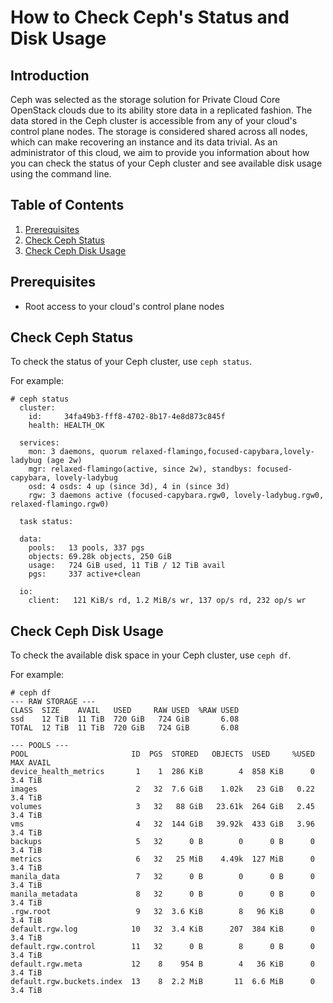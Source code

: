 # How to Check Ceph's Status and Disk Usage

## Introduction

Ceph was selected as the storage solution for Private Cloud Core
OpenStack clouds due to its ability store data in a replicated fashion.
The data stored in the Ceph cluster is accessible from any of your
cloud's control plane nodes. The storage is considered shared across all
nodes, which can make recovering an instance and its data trivial. As an
administrator of this cloud, we aim to provide you information about how
you can check the status of your Ceph cluster and see available disk
usage using the command line.

## Table of Contents

1. [Prerequisites](check-ceph-status-disk-usage#prerequisites)
2. [Check Ceph
    Status](check-ceph-status-disk-usage#check-ceph-status)
3. [Check Ceph Disk
    Usage](check-ceph-status-disk-usage#check-ceph-disk-usage)

## Prerequisites

- Root access to your cloud's control plane nodes

## Check Ceph Status

To check the status of your Ceph cluster, use `ceph status`.

For example:

    # ceph status
      cluster:
        id:     34fa49b3-fff8-4702-8b17-4e8d873c845f
        health: HEALTH_OK
    
      services:
        mon: 3 daemons, quorum relaxed-flamingo,focused-capybara,lovely-ladybug (age 2w)
        mgr: relaxed-flamingo(active, since 2w), standbys: focused-capybara, lovely-ladybug
        osd: 4 osds: 4 up (since 3d), 4 in (since 3d)
        rgw: 3 daemons active (focused-capybara.rgw0, lovely-ladybug.rgw0, relaxed-flamingo.rgw0)
    
      task status:
    
      data:
        pools:   13 pools, 337 pgs
        objects: 69.28k objects, 250 GiB
        usage:   724 GiB used, 11 TiB / 12 TiB avail
        pgs:     337 active+clean
    
      io:
        client:   121 KiB/s rd, 1.2 MiB/s wr, 137 op/s rd, 232 op/s wr

## Check Ceph Disk Usage

To check the available disk space in your Ceph cluster, use `ceph df`.

For example:

    # ceph df
    --- RAW STORAGE ---
    CLASS  SIZE    AVAIL   USED     RAW USED  %RAW USED
    ssd    12 TiB  11 TiB  720 GiB   724 GiB       6.08
    TOTAL  12 TiB  11 TiB  720 GiB   724 GiB       6.08
    
    --- POOLS ---
    POOL                       ID  PGS  STORED   OBJECTS  USED     %USED  MAX AVAIL
    device_health_metrics       1    1  286 KiB        4  858 KiB      0    3.4 TiB
    images                      2   32  7.6 GiB    1.02k   23 GiB   0.22    3.4 TiB
    volumes                     3   32   88 GiB   23.61k  264 GiB   2.45    3.4 TiB
    vms                         4   32  144 GiB   39.92k  433 GiB   3.96    3.4 TiB
    backups                     5   32      0 B        0      0 B      0    3.4 TiB
    metrics                     6   32   25 MiB    4.49k  127 MiB      0    3.4 TiB
    manila_data                 7   32      0 B        0      0 B      0    3.4 TiB
    manila_metadata             8   32      0 B        0      0 B      0    3.4 TiB
    .rgw.root                   9   32  3.6 KiB        8   96 KiB      0    3.4 TiB
    default.rgw.log            10   32  3.4 KiB      207  384 KiB      0    3.4 TiB
    default.rgw.control        11   32      0 B        8      0 B      0    3.4 TiB
    default.rgw.meta           12    8    954 B        4   36 KiB      0    3.4 TiB
    default.rgw.buckets.index  13    8  2.2 MiB       11  6.6 MiB      0    3.4 TiB
